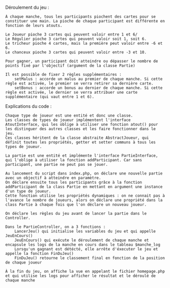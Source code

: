 Déroulement du jeu :

	À chaque manche, tous les participants piochent des cartes pour se constituer une main. La pioche de chaque participant est différente en fonction de leurs atouts.

	Le Joueur pioche 3 cartes qui peuvent valoir entre 1 et 6/
	Le Régulier pioche 3 cartes qui peuvent valoir soit 1, soit 6.
	Le tricheur pioche 4 cartes, mais la première peut valoir entre -6 et 6.
	Le chanceux pioche 3 cartes qui peuvent valoir entre -3 et 10.

	Pour gagner, un participant doit atteindre ou dépasser le nombre de points fixé par l'objectif (argument de la classe Partie)

	Il est possible de fixer 2 règles supplémentaires :
		setMalus : accorde un malus au premier de chaque manche. Si cette règle est activée, le premier se verra retirer sa dernière carte.
		setBonus : accorde un bonus au dernier de chaque manche. Si cette règle est activée, le dernier se verra attribuer une carte supplémentaire (qui vaut entre 1 et 6).

Explications du code :

	Chaque type de joueur est une entité et donc une classe.
	Les classes de types de joueur implémentent l'interface AtoutInterface, qui les oblige à utiliser une fonction atout() pour les distinguer des autres classes et les faire fonctionner dans le jeu.
	Ces classes héritent de la classe abstraite AbstractJoueur, qui définit toutes les propriétés, getter et setter communs à tous les types de joueur.

	La partie est une entité et implémente l'interface PartieInterface, qui l'oblige à utiliser la fonction addParticipant. Car sans participant, une partie ne peut pas se jouer.

	Au lancement du script dans index.php, on déclare une nouvelle partie avec un objectif à atteindre en paramètre.
	On déclare ensuite tous les participants grâce à la fonction addParticipant de la class Partie en mettant en argument une instance d'un type de joueur.
	Cette fonction utilise les propriétés dynamiques : on ne connait pas à l'avance le nombre de joueurs, alors on déclare une propriété dans la class Partie à chaque fois que l'on déclare un nouveau joueur.

	On déclare les règles du jeu avant de lancer la partie dans le Controller.

	Dans le PartieController, on a 3 fonctions :
		LancerJeu() qui initialise les variables du jeu et qui appelle JeuEnCours()
		JeuEnCours() qui exécute le déroulement de chaque manche et encapsule les logs de la manche en cours dans le tableau $manche_log
		Lorsqu'un gagnant est détécté, elle arrête d'éxecuter le jeu et appelle la fonction FinDuJeu()
		FinDuJeu() retourne le classement final en fonction de la position de chaque joueur

	À la fin du jeu, on affiche la vue en appelant le fichier homepage.php et qui utilise les logs pour afficher le résultat et le déroulé de chaque manche
